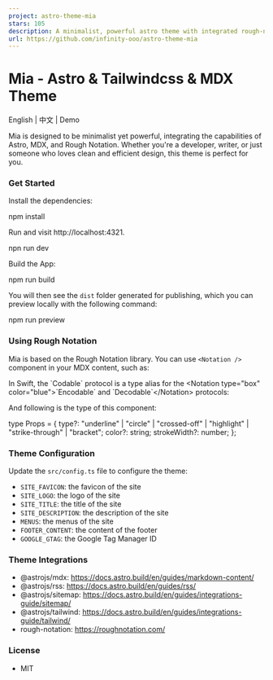 ```yaml
---
project: astro-theme-mia
stars: 105
description: A minimalist, powerful astro theme with integrated rough-notation for engaging, informative content.
url: https://github.com/infinity-ooo/astro-theme-mia
---
```


Mia - Astro & Tailwindcss & MDX Theme
=====================================

English | 中文 | Demo

Mia is designed to be minimalist yet powerful, integrating the capabilities of Astro, MDX, and Rough Notation. Whether you're a developer, writer, or just someone who loves clean and efficient design, this theme is perfect for you.

### Get Started

Install the dependencies:

npm install

Run and visit http://localhost:4321.

npn run dev

Build the App:

npm run build

You will then see the `dist` folder generated for publishing, which you can preview locally with the following command:

npm run preview

### Using Rough Notation

Mia is based on the Rough Notation library. You can use `<Notation />` component in your MDX content, such as:

In Swift, the \`Codable\` protocol is a type alias for the <Notation type\="box" color\="blue"\>\`Encodable\` and \`Decodable\`</Notation\> protocols:

And following is the type of this component:

type Props \= {
  type?: "underline" | "circle" | "crossed-off" | "highlight" | "strike-through" | "bracket";
  color?: string;
  strokeWidth?: number;
};

### Theme Configuration

Update the `src/config.ts` file to configure the theme:

-   `SITE_FAVICON`: the favicon of the site
-   `SITE_LOGO`: the logo of the site
-   `SITE_TITLE`: the title of the site
-   `SITE_DESCRIPTION`: the description of the site
-   `MENUS`: the menus of the site
-   `FOOTER_CONTENT`: the content of the footer
-   `GOOGLE_GTAG`: the Google Tag Manager ID

### Theme Integrations

-   @astrojs/mdx: https://docs.astro.build/en/guides/markdown-content/
-   @astrojs/rss: https://docs.astro.build/en/guides/rss/
-   @astrojs/sitemap: https://docs.astro.build/en/guides/integrations-guide/sitemap/
-   @astrojs/tailwind: https://docs.astro.build/en/guides/integrations-guide/tailwind/
-   rough-notation: https://roughnotation.com/

### License

-   MIT
